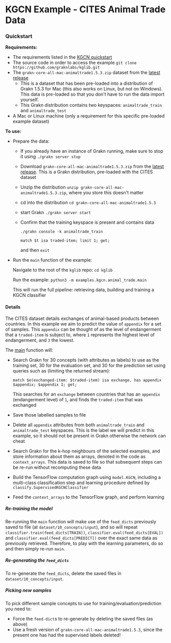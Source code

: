 # KGCN Example - CITES Animal Trade Data

### Quickstart

**Requirements:**

- The requirements listed in the [KGCN quickstart](https://github.com/graknlabs/kglib/tree/master/kglib/kgcn#quickstart)
- The source code in order to access the example `git clone https://github.com/graknlabs/kglib.git`
- The `grakn-core-all-mac-animaltrade1.5.3.zip` dataset from the [latest release](https://github.com/graknlabs/kglib/releases/latest)
    - This is a dataset that has been pre-loaded into a distribution of Grakn 1.5.3 for Mac (this also works on Linux, but not on Windows). This data is pre-loaded so that you don't have to run the data import yourself. 
    - This Grakn distribution contains two keyspaces: `animaltrade_train` and `animaltrade_test`
- A Mac or Linux machine (only a requirement for this specific pre-loaded example dataset)

**To use:**

- Prepare the data:

  - If you already have an instance of Grakn running, make sure to stop it using `./grakn server stop`
  
  - Download `grakn-core-all-mac-animaltrade1.5.3.zip` from the [latest release](https://github.com/graknlabs/kglib/releases/latest). This is a Grakn distribution, pre-loaded with the CITES dataset

  - Unzip the distribution `unzip grakn-core-all-mac-animaltrade1.5.3.zip`, where you store this doesn't matter

  - cd into the distribution `cd grakn-core-all-mac-animaltrade1.5.3`
  
  - start Grakn `./grakn server start`

  - Confirm that the training keyspace is present and contains data 

    `./grakn console -k animaltrade_train`

    `match $t isa traded-item; limit 1; get;`

    and then `exit`

- Run the `main` function of the example: 

  Navigate to the root of the `kglib` repo: `cd kglib`

  Run the example: `python3 -m examples.kgcn.animal_trade.main`

  This will run the full pipeline: retrieving data, building and training a KGCN classifier

#### Details

The CITES dataset details exchanges of animal-based products between countries. In this example we aim to predict the value of `appendix` for a set of samples. This `appendix` can be thought of as the level of endangerment that a `traded-item` is subject to, where `1` represents the highest level of endangerment, and `3` the lowest.

The [main](../../../examples/kgcn/animal_trade/main.py) function will:

- Search Grakn for 30 concepts (with attributes as labels) to use as the training set, 30 for the evaluation set, and 30 for the prediction set using queries such as (limiting the returned stream):

  ```
  match $e(exchanged-item: $traded-item) isa exchange, has appendix $appendix; $appendix 1; get;
  ```

  This searches for an `exchange` between countries that has an `appendix` (endangerment level) of `1`, and finds the `traded-item` that was exchanged

- Save those labelled samples to file

- Delete all `appendix` attributes from both `animaltrade_train` and `animaltrade_test` keyspaces. This is the label we will predict in this example, so it should not be present in Grakn otherwise the network can cheat

- Search Grakn for the k-hop neighbours of the selected examples, and store information about them as arrays, denoted in the code as `context_arrays`. This data is saved to file so that subsequent steps can be re-run without recomputing these data

- Build the TensorFlow computation graph using `model.KGCN`, including a multi-class classification step and learning procedure defined by `classify.SupervisedKGCNClassifier`

- Feed the `context_arrays` to the TensorFlow graph, and perform learning

##### Re-training the model
Re-running the `main` function will make use of the `feed_dicts` previously saved to file (at `dataset/10_concepts/input`), and so will repeat `classifier.train(feed_dicts[TRAIN])`, `classifier.eval(feed_dicts[EVAL])` and `classifier.eval(feed_dicts[PREDICT])` over the exact same data as previously retrieved. Therefore, to play with the learning parameters, do so and then simply re-run `main`.

##### Re-generating the `feed_dicts`
To re-generate the `feed_dicts`, delete the saved files in `dataset/10_concepts/input`.

##### Picking new samples
To pick different sample concepts to use for training/evaluation/prediction you need to:
- Force the `feed-dict`s to re-generate by deleting the saved files (as above)
- Use a fresh version of `grakn-core-all-mac-animaltrade1.5.3`, since the present one has had the supervised labels deleted!